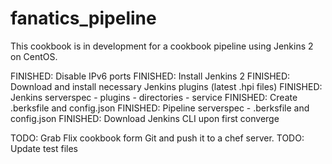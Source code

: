 # fanatics_pipeline

This cookbook is in development for a cookbook pipeline using Jenkins 2 on CentOS.

FINISHED:  Disable IPv6 ports
FINISHED:  Install Jenkins 2
FINISHED:  Download and install necessary Jenkins plugins (latest .hpi files)
FINISHED:  Jenkins serverspec
	- plugins
	- directories
	- service
FINISHED:  Create .berksfile and config.json
FINISHED:  Pipeline serverspec
	- .berksfile and config.json
FINISHED:  Download Jenkins CLI upon first converge


TODO:  Grab Flix cookbook form Git and push it to a chef server.
TODO:  Update test files

